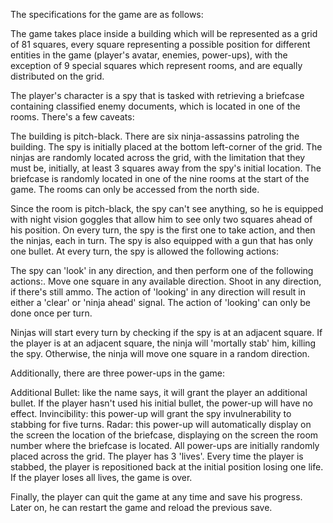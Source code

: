The specifications for the game are as follows:

The game takes place inside a building which will be represented as a grid of 81 squares, every square representing a possible position for different entities in the game (player's avatar, enemies, power-ups), with the exception of 9 special squares which represent rooms, and are equally distributed on the grid.

The player's character is a spy that is tasked with retrieving a briefcase containing classified enemy documents, which is located in one of the rooms. There's a few caveats:

The building is pitch-black.
There are six ninja-assassins patroling the building.
The spy is initially placed at the bottom left-corner of the grid. The ninjas are randomly located across the grid, with the limitation that they must be, initially, at least 3 squares away from the spy's initial location. The briefcase is randomly located in one of the nine rooms at the start of the game. The rooms can only be accessed from the north side.

Since the room is pitch-black, the spy can't see anything, so he is equipped with night vision goggles that allow him to see only two squares ahead of his position. On every turn, the spy is the first one to take action, and then the ninjas, each in turn. The spy is also equipped with a gun that has only one bullet. At every turn, the spy is allowed the following actions:

The spy can 'look' in any direction, and then perform one of the following actions:.
Move one square in any available direction.
Shoot in any direction, if there's still ammo.
The action of 'looking' in any direction will result in either a 'clear' or 'ninja ahead' signal. The action of 'looking' can only be done once per turn.

Ninjas will start every turn by checking if the spy is at an adjacent square. If the player is at an adjacent square, the ninja will 'mortally stab' him, killing the spy. Otherwise, the ninja will move one square in a random direction.

Additionally, there are three power-ups in the game:

Additional Bullet: like the name says, it will grant the player an additional bullet. If the player hasn't used his initial bullet, the power-up will have no effect.
Invincibility: this power-up will grant the spy invulnerability to stabbing for five turns.
Radar: this power-up will automatically display on the screen the location of the briefcase, displaying on the screen the room number where the briefcase is located.
All power-ups are initially randomly placed across the grid. The player has 3 'lives'. Every time the player is stabbed, the player is repositioned back at the initial position losing one life. If the player loses all lives, the game is over.

Finally, the player can quit the game at any time and save his progress. Later on, he can restart the game and reload the previous save.

